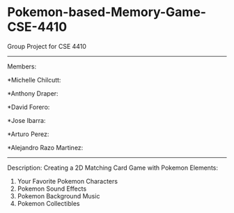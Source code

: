 # Pokemon-based-Memory-Game-CSE-4410
Group Project for CSE 4410
******************************************
Members:

*Michelle Chilcutt:

*Anthony Draper:

*David Forero:

*Jose Ibarra:

*Arturo Perez:

*Alejandro Razo Martinez:
*******************************************************
Description: Creating a 2D Matching Card Game with Pokemon Elements:
1. Your Favorite Pokemon Characters
2. Pokemon Sound Effects
3. Pokemon Background Music
4. Pokemon Collectibles
